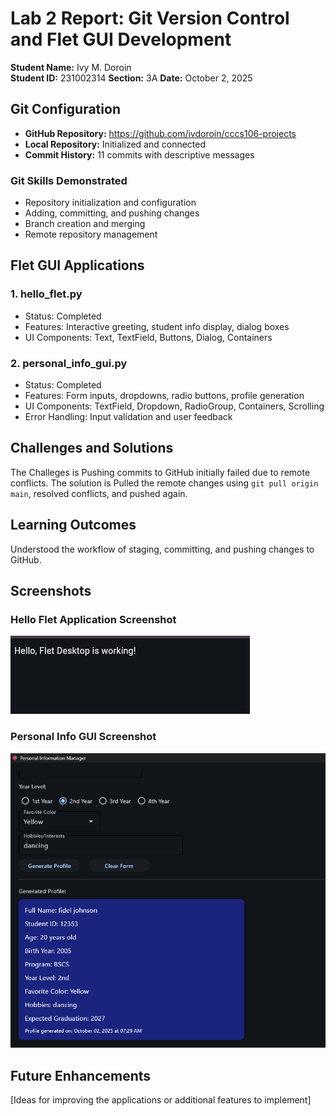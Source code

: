 # Lab 2 Report: Git Version Control and Flet GUI Development

**Student Name:** Ivy M. Doroin  
**Student ID:** 231002314 
**Section:**   3A 
**Date:** October 2, 2025

## Git Configuration
- **GitHub Repository:** https://github.com/ivdoroin/cccs106-projects
- **Local Repository:** Initialized and connected
- **Commit History:** 11 commits with descriptive messages

### Git Skills Demonstrated
- Repository initialization and configuration
- Adding, committing, and pushing changes
- Branch creation and merging
- Remote repository management

## Flet GUI Applications

### 1. hello_flet.py
- Status: Completed
- Features: Interactive greeting, student info display, dialog boxes
- UI Components: Text, TextField, Buttons, Dialog, Containers

### 2. personal_info_gui.py
- Status: Completed
- Features: Form inputs, dropdowns, radio buttons, profile generation
- UI Components: TextField, Dropdown, RadioGroup, Containers, Scrolling
- Error Handling: Input validation and user feedback

## Challenges and Solutions
The Challeges is Pushing commits to GitHub initially failed due to remote conflicts. The solution is Pulled the remote changes using `git pull origin main`, resolved conflicts, and pushed again.

## Learning Outcomes
Understood the workflow of staging, committing, and pushing changes to GitHub.

## Screenshots
### Hello Flet Application Screenshot
![Hello Flet Screenshot](screenshots/hello_flet.png)

### Personal Info GUI Screenshot
![Personal Info GUI Screenshot](screenshots/personal_info_gui.png)


## Future Enhancements
[Ideas for improving the applications or additional features to implement]
